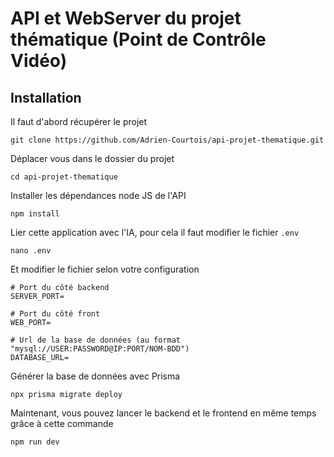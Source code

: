# API et WebServer du projet thématique (Point de Contrôle Vidéo)

## Installation

Il faut d'abord récupérer le projet
```
git clone https://github.com/Adrien-Courtois/api-projet-thematique.git
```

Déplacer vous dans le dossier du projet
```
cd api-projet-thematique
```

Installer les dépendances node JS de l'API
```
npm install
```

Lier cette application avec l'IA, pour cela il faut modifier le fichier ```.env```

```
nano .env
```

Et modifier le fichier selon votre configuration
```
# Port du côté backend
SERVER_PORT=

# Port du côté front
WEB_PORT=

# Url de la base de données (au format "mysql://USER:PASSWORD@IP:PORT/NOM-BDD")
DATABASE_URL=
```

Générer la base de données avec Prisma
```
npx prisma migrate deploy
```

Maintenant, vous pouvez lancer le backend et le frontend en même temps grâce à cette commande
```
npm run dev
```